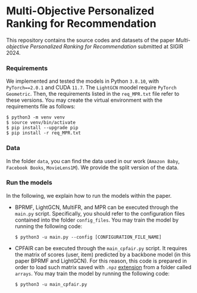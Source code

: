 # Multi-Objective Personalized Ranking for Recommendation
This repository contains the source codes and datasets of the paper _Multi-objective Personalized Ranking for Recommendation_ submitted at SIGIR 2024.

### Requirements
We implemented and tested the models in Python `3.8.10`, with `PyTorch==2.0.1` and CUDA `11.7`. The `LightGCN` moodel require `PyTorch Geometric`. Then, the requirements listed in the `req_MPR.txt` file refer to these versions. You may create the virtual environment with the requirements file as follows:

```
$ python3 -m venv venv
$ source venv/bin/activate
$ pip install --upgrade pip
$ pip install -r req_MPR.txt
```

### Data
In the folder `data`, you can find the data used in our work (`Amazon Baby`, `Facebook Books`, `MovieLens1M`). We provide the split version of the data.

### Run the models

In the following, we explain how to run the models within the paper.
- BPRMF, LightGCN, MultiFR, and MPR can be executed through the `main.py` script. Specifically, you should refer to the configuration files contained into the folder `config_files`. You may train the model by running the following code:
  ```
  $ python3 -u main.py --config [CONFIGURATION_FILE_NAME]
  ```
- CPFAIR can be executed through the `main_cpfair.py` script. It requires the matrix of scores (user, item) predicted by a backbone model (in this paper BPRMF and LightGCN). For this reason, this code is prepared in order to load such matrix saved with `.npz` [extension](https://numpy.org/doc/stable/reference/generated/numpy.savez_compressed.html) from a folder called `arrays`.  You may train the model by running the following code:
  ```
  $ python3 -u main_cpfair.py
  ```
